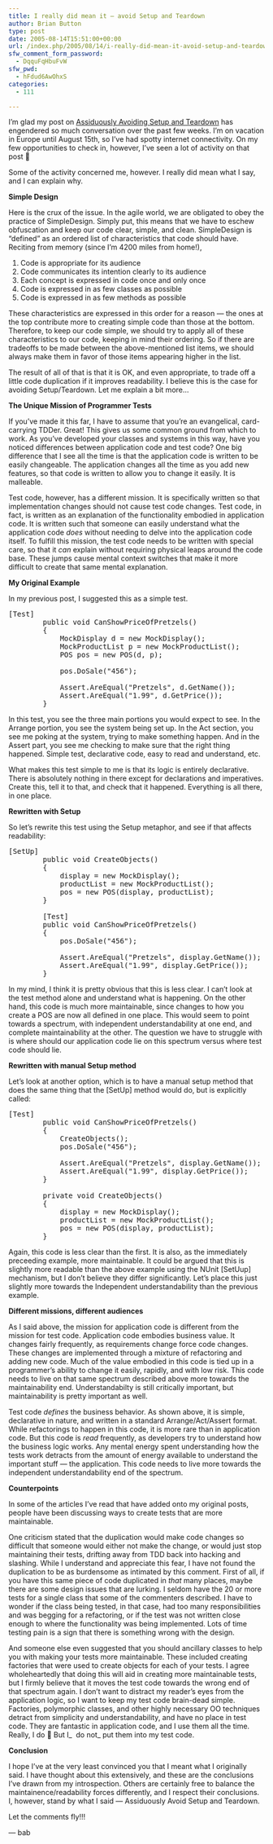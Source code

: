 ```yaml
---
title: I really did mean it — avoid Setup and Teardown
author: Brian Button
type: post
date: 2005-08-14T15:51:00+00:00
url: /index.php/2005/08/14/i-really-did-mean-it-avoid-setup-and-teardown/
sfw_comment_form_password:
  - DqquFqHbuFvW
sfw_pwd:
  - hFdud6AwOhxS
categories:
  - 111

---
```

I&rsquo;m glad my post on [Assiduously Avoiding Setup and Teardown][1] has engendered so much conversation over the past few weeks. I&rsquo;m on vacation in Europe until August 15th, so I&rsquo;ve had spotty internet connectivity. On my few opportunities to check in, however, I&rsquo;ve seen a lot of activity on that post 🙂

Some of the activity concerned me, however. I really did mean what I say, and I can explain why.

**Simple Design**

Here is the crux of the issue. In the agile world, we are obligated to obey the practice of SimpleDesign. Simply put, this means that we have to eschew obfuscation and keep our code clear, simple, and clean. SimpleDesign is &ldquo;defined&rdquo; as an ordered list of characteristics that code should have. Reciting from memory (since I&rsquo;m&nbsp;4200 miles from home!),

  1. Code is appropriate for its audience
  2. Code communicates its intention clearly to its audience
  3. Each concept is expressed in code once and only once
  4. Code is expressed in as few classes as possible
  5. Code is expressed in as few methods as possible

These characteristics are expressed in this order for a reason &mdash; the ones at the top contribute more to creating simple code than those at the bottom. Therefore, to keep our code simple, we should try to apply all of these characteristics to our code, keeping in mind their ordering. So if there are tradeoffs to be made between the above-mentioned list items, we should always make them in favor of those items appearing higher in the list.

The result of all of that is that it is OK, and even appropriate, to trade off a little code duplication if it improves readability. I believe this is the case for avoiding Setup/Teardown. Let me explain a bit more&hellip;

**The Unique Mission of Programmer Tests**

If you&rsquo;ve made it this far, I have to assume that you&rsquo;re an evangelical, card-carrying TDDer. Great! This gives us some common ground from which to work. As you&rsquo;ve developed your classes and systems in this way, have you noticed differences between application code and test code?&nbsp;One big difference that I see all the time is that the application&nbsp;code is written to be easily changeable. The application changes all the&nbsp;time as you&nbsp;add new features, so that code is written to allow you to change it easily. It is malleable.

Test code, however, has a different mission. It is specifically written so that implementation changes&nbsp;should not cause test code changes. Test code, in fact, is written as an explanation&nbsp;of the functionality embodied in application code. It is written such that someone can easily understand what&nbsp;the application code _does_ without needing to delve into the application code itself.&nbsp;To fulfill this mission, the test code needs to be written with special care, so that it _can_ explain without requiring physical leaps around the code base. These jumps cause mental context switches that make it more difficult to create that same mental explanation.

**My Original Example**

In my previous post, I suggested this as a simple test.

<pre>[Test]
        public void CanShowPriceOfPretzels()
        {
            MockDisplay d = new MockDisplay();
            MockProductList p = new MockProductList();
            POS pos = new POS(d, p);

            pos.DoSale("456");

            Assert.AreEqual("Pretzels", d.GetName());
            Assert.AreEqual("1.99", d.GetPrice());
        }</pre>

In this test, you see the three main portions you would expect to see. In the Arrange portion, you see the system being set up. In the Act section, you see me poking at the system, trying to make something happen. And in the Assert part, you see me checking to make sure that the right thing happened. Simple test, declarative code, easy to read and understand, etc.

What makes this test simple to me is that its logic is entirely declarative. There is absolutely nothing in there except for declarations and imperatives. Create this, tell it to that, and check that it happened. Everything is all there, in one place.

**Rewritten with Setup**

So let&rsquo;s rewrite this test using the Setup metaphor, and see if that affects readability:

<pre>[SetUp]
        public void CreateObjects()
        {
            display = new MockDisplay();
            productList = new MockProductList();
            pos = new POS(display, productList);
        }

        [Test]
        public void CanShowPriceOfPretzels()
        {
            pos.DoSale("456");

            Assert.AreEqual("Pretzels", display.GetName());
            Assert.AreEqual("1.99", display.GetPrice());
        }
</pre>

In my mind, I think it is pretty obvious that this is less clear. I can&rsquo;t look at the test method alone and understand what is happening. On the other hand, this code is much more maintainable, since changes to how you create a POS are now all defined in one place. This would seem to point towards a spectrum, with independent understandability at one end, and complete maintainability at the other. The question we have to struggle with is where should our application code lie on this spectrum versus where test code should lie.

**Rewritten with manual Setup method**

Let&rsquo;s look at another option, which is to have a manual setup method that does the same thing that the [SetUp] method would do, but is explicitly called:

<pre>[Test]
        public void CanShowPriceOfPretzels()
        {<br />            CreateObjects();
            pos.DoSale("456");

            Assert.AreEqual("Pretzels", display.GetName());
            Assert.AreEqual("1.99", display.GetPrice());
        }

        private void CreateObjects()
        {
            display = new MockDisplay();
            productList = new MockProductList();
            pos = new POS(display, productList);
        }
</pre>

Again, this code is less clear than the first. It is also, as the immediately preceeding example, more maintainable. It could be argued that this is slightly more readable than the above example using the NUnit [SetUup] mechanism, but I don&rsquo;t believe they differ significantly. Let&rsquo;s place this just slightly more towards the Independent understandability than the previous example.

**Different missions, different audiences**

As I said above, the mission for application code is different from the mission for test code. Application code embodies business value. It changes fairly frequently, as requirements change force code changes. These changes are implemented through a mixture of refactoring and adding new code. Much of the value embodied in this code is tied up in a programmer&rsquo;s ability to change it easily, rapidly, and with low risk. This code needs to live on that same spectrum described above more towards the maintainability end. Understandabilty is still critically important, but maintainability is pretty important as well.

Test code _defines_ the business behavior. As shown above, it is simple, declarative in nature, and written in a standard Arrange/Act/Assert format. While refactorings to happen in this code, it is more rare than in application code. But this code is _read_ frequently, as developers try to understand how the&nbsp;business logic works. Any mental energy spent understanding how the tests work detracts from the amount of energy available to understand the important stuff &mdash; the application. This code needs to live more towards the independent understandability end of the spectrum.

**Counterpoints**

In some of the articles I&rsquo;ve read that have added onto my original posts, people have been discussing ways to create tests that are more maintainable.

One criticism stated that the duplication would make code changes so difficult that someone would either not make the change, or would just stop maintaining their tests, drifting away from TDD back into hacking and slashing. While I understand and appreciate this fear, I have not found the duplication to be as burdensome as intimated by this comment. First of all, if you have this same piece of code duplicated in _that_ many places, maybe there are some design issues that are lurking. I seldom have the 20 or more tests for a single class that some of the commenters described. I have to wonder if the class being tested, in that case, had too many responsibilities and was begging for a refactoring, or if the test was not written close enough to where the functionality was being implemented. Lots of time testing pain is a sign that there is something wrong with the design.

And someone else even suggested that you should ancillary classes to help you with making your tests more maintainable. These included creating factories that were used to create objects for each of your tests. I agree wholeheartedly that doing this will aid in creating more maintainable tests, but I firmly believe that it moves the test code towards the wrong end of that spectrum again. I don&rsquo;t want to distract my reader&rsquo;s eyes from the application logic, so I want to keep my test code brain-dead simple. Factories, polymorphic classes, and other highly necessary OO techniques detract from simplicity and understandability, and have no place in test code. They are fantastic in application code, and I use them all the time. Really, I do 🙂&nbsp;But I_&nbsp; do not_ put them into my test code.

**Conclusion**

I hope I&rsquo;ve at the very least convinced you that I meant what I originally said. I have thought about this extensively, and these are the conclusions I&rsquo;ve drawn from my introspection. Others are certainly free to balance the maintainence/readability forces differently, and I respect their conclusions. I, however, stand by what I said &mdash; Assiduously Avoid Setup and Teardown.

Let the comments fly!!!

&mdash; bab

&nbsp;

 [1]: http://www.agileprogrammer.com/oneagilecoder/archive/2005/07/23/6261.aspx